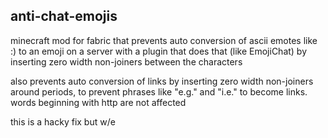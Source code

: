 ## anti-chat-emojis

minecraft mod for fabric that prevents auto conversion of ascii emotes like :) to an emoji on a server with a plugin that does that (like EmojiChat) by inserting zero width non-joiners between the characters

also prevents auto conversion of links by inserting zero width non-joiners around periods, to prevent phrases like "e.g." and "i.e." to become links. words beginning with http are not affected

this is a hacky fix but w/e